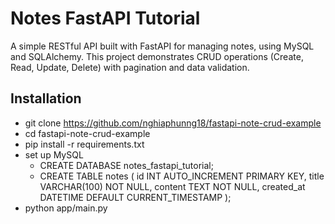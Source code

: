 # Notes FastAPI Tutorial
A simple RESTful API built with FastAPI for managing notes, using MySQL and SQLAlchemy. This project demonstrates CRUD operations (Create, Read, Update, Delete) with pagination and data validation.

## Installation
* git clone https://github.com/nghiaphunng18/fastapi-note-crud-example
* cd fastapi-note-crud-example
* pip install -r requirements.txt
* set up MySQL
  * CREATE DATABASE notes_fastapi_tutorial;
  * CREATE TABLE notes (
    id INT AUTO_INCREMENT PRIMARY KEY,
    title VARCHAR(100) NOT NULL,
    content TEXT NOT NULL,
    created_at DATETIME DEFAULT CURRENT_TIMESTAMP
);
* python app/main.py